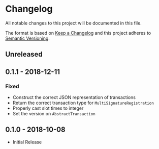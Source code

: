 # Changelog

All notable changes to this project will be documented in this file.

The format is based on [Keep a Changelog](http://keepachangelog.com/en/1.0.0/)
and this project adheres to [Semantic Versioning](http://semver.org/spec/v2.0.0.html).

## Unreleased

## 0.1.1 - 2018-12-11

### Fixed

- Construct the correct JSON representation of transactions
- Return the correct transaction type for `MultiSignatureRegistration`
- Properly cast slot times to integer
- Set the version on `AbstractTransaction`

## 0.1.0 - 2018-10-08

- Initial Release
